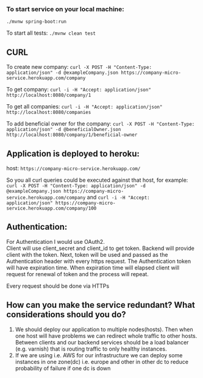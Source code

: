 ### To start service on your local machine:
``./mvnw spring-boot:run``

To start all tests:
``./mvnw clean test`` 

## CURL
To create new company:
``curl -X POST -H "Content-Type: application/json" -d @exampleCompany.json https://company-micro-service.herokuapp.com/company``

To get company:
``curl -i -H "Accept: application/json" http://localhost:8080/company/1``

To get all companies:
``curl -i -H "Accept: application/json" http://localhost:8080/companies``

To add beneficial owner for the company:
``curl -X POST -H "Content-Type: application/json" -d @beneficialOwner.json http://localhost:8080/company/1/beneficial-owner``

## Application is deployed to heroku: 
host:
``https://company-micro-service.herokuapp.com/`` 

So you all curl queries could be executed against that host, for example:
``curl -X POST -H "Content-Type: application/json" -d @exampleCompany.json https://company-micro-service.herokuapp.com/company``
and
``curl -i -H "Accept: application/json" https://company-micro-service.herokuapp.com/company/100``


## Authentication:
For Authentication I would use OAuth2.  
Client will use client_secret and client_id to get token.
Backend will provide client with the token.
Next, token will be used and passed as the Authentication header with every https request.
The Authentication token will have expiration time. 
When expiration time will elapsed client will request for renewal of token and
the process will repeat.  

Every request should be done via HTTPs

## How can you make the service redundant? What considerations should you do?
1. We should deploy our application to multiple nodes(hosts). 
Then when one host will have problems we can redirect whole traffic to other hosts.
Between clients and our backend services should be a load balancer (e.g. varnish) that is routing traffic
to only healthy instances.
2. If we are using i.e. AWS for our infrastructure we can deploy 
some instances in one zone(dc) i.e. europe and other in other dc to reduce 
probability of failure if one dc is down  
